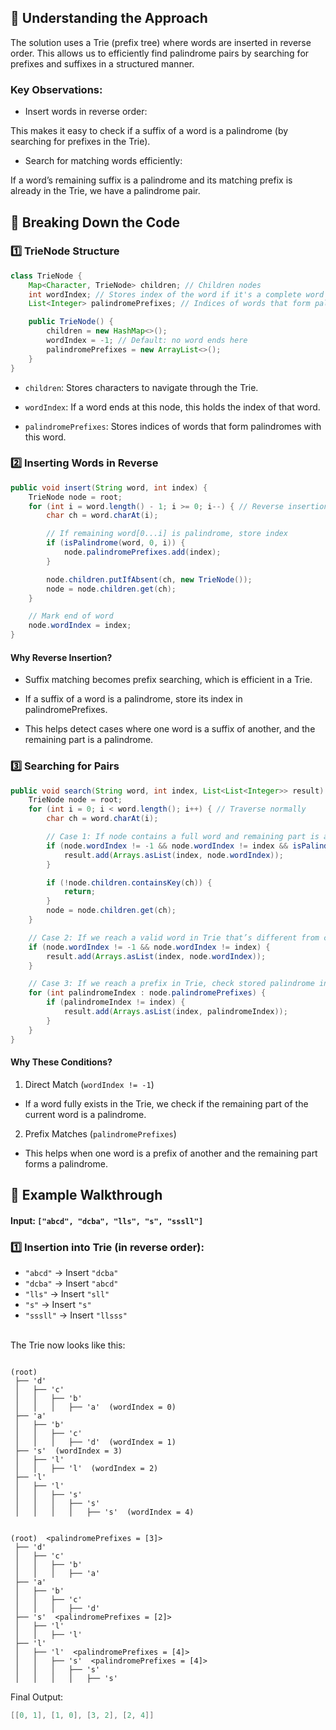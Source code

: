 ## 🔹 Understanding the Approach
The solution uses a Trie (prefix tree) where words are inserted in reverse order. This allows us to efficiently find palindrome pairs by searching for prefixes and suffixes in a structured manner.

### Key Observations:
* Insert words in reverse order:

This makes it easy to check if a suffix of a word is a palindrome (by searching for prefixes in the Trie).

* Search for matching words efficiently:

If a word’s remaining suffix is a palindrome and its matching prefix is already in the Trie, we have a palindrome pair.

## 🔹 Breaking Down the Code

### 1️⃣ TrieNode Structure
```java
class TrieNode {
    Map<Character, TrieNode> children; // Children nodes
    int wordIndex; // Stores index of the word if it's a complete word
    List<Integer> palindromePrefixes; // Indices of words that form palindromes with this word

    public TrieNode() {
        children = new HashMap<>();
        wordIndex = -1; // Default: no word ends here
        palindromePrefixes = new ArrayList<>();
    }
}
```

* `children`: Stores characters to navigate through the Trie.

* `wordIndex`: If a word ends at this node, this holds the index of that word.

* `palindromePrefixes`: Stores indices of words that form palindromes with this word.

### 2️⃣ Inserting Words in Reverse
```java
public void insert(String word, int index) {
    TrieNode node = root;
    for (int i = word.length() - 1; i >= 0; i--) { // Reverse insertion
        char ch = word.charAt(i);

        // If remaining word[0...i] is palindrome, store index
        if (isPalindrome(word, 0, i)) {
            node.palindromePrefixes.add(index);
        }

        node.children.putIfAbsent(ch, new TrieNode());
        node = node.children.get(ch);
    }

    // Mark end of word
    node.wordIndex = index;
}
```

#### Why Reverse Insertion?
* Suffix matching becomes prefix searching, which is efficient in a Trie.

* If a suffix of a word is a palindrome, store its index in palindromePrefixes.

* This helps detect cases where one word is a suffix of another, and the remaining part is a palindrome.

### 3️⃣ Searching for Pairs
```java
public void search(String word, int index, List<List<Integer>> result) {
    TrieNode node = root;
    for (int i = 0; i < word.length(); i++) { // Traverse normally
        char ch = word.charAt(i);

        // Case 1: If node contains a full word and remaining part is a palindrome
        if (node.wordIndex != -1 && node.wordIndex != index && isPalindrome(word, i, word.length() - 1)) {
            result.add(Arrays.asList(index, node.wordIndex));
        }

        if (!node.children.containsKey(ch)) {
            return;
        }
        node = node.children.get(ch);
    }

    // Case 2: If we reach a valid word in Trie that’s different from current word
    if (node.wordIndex != -1 && node.wordIndex != index) {
        result.add(Arrays.asList(index, node.wordIndex));
    }

    // Case 3: If we reach a prefix in Trie, check stored palindrome indices
    for (int palindromeIndex : node.palindromePrefixes) {
        if (palindromeIndex != index) {
            result.add(Arrays.asList(index, palindromeIndex));
        }
    }
}
```

#### Why These Conditions?
1.  Direct Match (`wordIndex != -1`)

* If a word fully exists in the Trie, we check if the remaining part of the current word is a palindrome.

2. Prefix Matches (`palindromePrefixes`)

* This helps when one word is a prefix of another and the remaining part forms a palindrome.

## 🔹 Example Walkthrough
#### Input: `["abcd", "dcba", "lls", "s", "sssll"]`

### 1️⃣ Insertion into Trie (in reverse order):

* `"abcd"` → Insert `"dcba"`
* `"dcba"` → Insert `"abcd"`
* `"lls"` → Insert `"sll"`
* `"s"` → Insert `"s"`
* `"sssll"` → Insert `"llsss"`

<br>
The Trie now looks like this:
<br>

```arduino

(root)
 ├── 'd'
 │   ├── 'c'
 │   │   ├── 'b'  
 │   │   │   ├── 'a'  (wordIndex = 0)
 ├── 'a'
 │   ├── 'b'
 │   │   ├── 'c'  
 │   │   │   ├── 'd'  (wordIndex = 1)
 ├── 's'  (wordIndex = 3)
 │   ├── 'l'
 │   │   ├── 'l'  (wordIndex = 2)
 ├── 'l'
 │   ├── 'l'
 │   │   ├── 's'
 │   │   │   ├── 's'
 │   │   │   │   ├── 's'  (wordIndex = 4)
```

```arduino

(root)  <palindromePrefixes = [3]>
 ├── 'd'
 │   ├── 'c'
 │   │   ├── 'b'  
 │   │   │   ├── 'a'
 ├── 'a'
 │   ├── 'b'
 │   │   ├── 'c'  
 │   │   │   ├── 'd'
 ├── 's'  <palindromePrefixes = [2]>
 │   ├── 'l'
 │   │   ├── 'l'
 ├── 'l'
 │   ├── 'l'  <palindromePrefixes = [4]>
 │   │   ├── 's'  <palindromePrefixes = [4]>
 │   │   │   ├── 's'
 │   │   │   │   ├── 's'
```

Final Output:

```java
[[0, 1], [1, 0], [3, 2], [2, 4]]
```